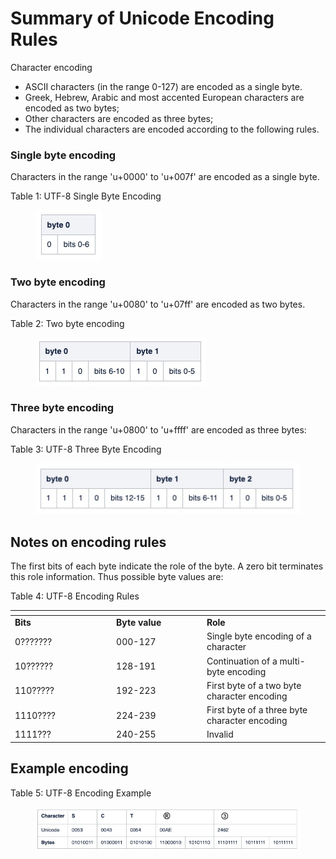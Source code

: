 # Summary of Unicode Encoding Rules

Character encoding

* ASCII characters (in the range 0-127) are encoded as a single byte.
* Greek, Hebrew, Arabic and most accented European characters are encoded as two bytes;
* Other characters are encoded as three bytes;
* The individual characters are encoded according to the following rules.

### Single byte encoding

Characters in the range 'u+0000' to 'u+007f' are encoded as a single byte.

Table 1: UTF-8 Single Byte Encoding

<div align="left"><figure><img src="../../.gitbook/assets/Image 12-08-2025 at 10.40.jpg" alt=""><figcaption></figcaption></figure></div>

### Two byte encoding

Characters in the range 'u+0080' to 'u+07ff' are encoded as two bytes.

Table 2: Two byte encoding

<div align="left"><figure><img src="../../.gitbook/assets/Image 12-08-2025 at 10.42.jpg" alt=""><figcaption></figcaption></figure></div>

### Three byte encoding

Characters in the range 'u+0800' to 'u+ffff' are encoded as three bytes:

Table 3: UTF-8 Three Byte Encoding

<div align="left"><figure><img src="../../.gitbook/assets/Image 12-08-2025 at 10.43.jpg" alt=""><figcaption></figcaption></figure></div>

## Notes on encoding rules

The first bits of each byte indicate the role of the byte. A zero bit terminates this role information. Thus possible byte values are:

Table 4: UTF-8 Encoding Rules

<table data-header-hidden><thead><tr><th width="148.08856201171875"></th><th width="130.87933349609375"></th><th></th></tr></thead><tbody><tr><td><strong>Bits</strong></td><td><strong>Byte value</strong></td><td><strong>Role</strong></td></tr><tr><td>0???????</td><td>000-127</td><td>Single byte encoding of a character</td></tr><tr><td>10??????</td><td>128-191</td><td>Continuation of a multi-byte encoding</td></tr><tr><td>110?????</td><td>192-223</td><td>First byte of a two byte character encoding</td></tr><tr><td>1110????</td><td>224-239</td><td>First byte of a three byte character encoding</td></tr><tr><td>1111???</td><td>240-255</td><td>Invalid</td></tr></tbody></table>

## Example encoding

Table 5: UTF-8 Encoding Example

<div align="left"><figure><img src="../../.gitbook/assets/Image 12-08-2025 at 10.47.jpeg" alt=""><figcaption></figcaption></figure></div>
